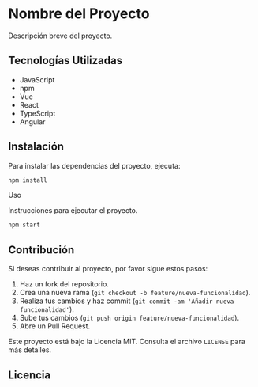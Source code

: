 # Nombre del Proyecto

Descripción breve del proyecto.

## Tecnologías Utilizadas

- JavaScript
- npm
- Vue
- React
- TypeScript
- Angular

## Instalación

Para instalar las dependencias del proyecto, ejecuta:

```bash
npm install
```

Uso

Instrucciones para ejecutar el proyecto.

```bash
npm start
```



## Contribución

Si deseas contribuir al proyecto, por favor sigue estos pasos:

1. Haz un fork del repositorio.
2. Crea una nueva rama (`git checkout -b feature/nueva-funcionalidad`).
3. Realiza tus cambios y haz commit (`git commit -am 'Añadir nueva funcionalidad'`).
4. Sube tus cambios (`git push origin feature/nueva-funcionalidad`).
5. Abre un Pull Request.

Este proyecto está bajo la Licencia MIT. Consulta el archivo `LICENSE` para más detalles.
## Licencia

